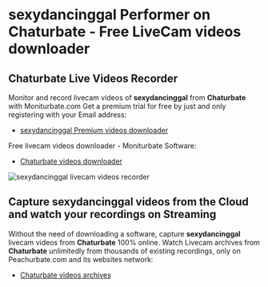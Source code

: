 # sexydancinggal Performer on Chaturbate - Free LiveCam videos downloader

## Chaturbate Live Videos Recorder

Monitor and record livecam videos of **sexydancinggal** from **Chaturbate** with Moniturbate.com
Get a premium trial for free by just and only registering with your Email address:
* [sexydancinggal Premium videos downloader](https://moniturbate.com/request-demo-licence-key.html)

Free livecam videos downloader - Moniturbate Software:
* [Chaturbate videos downloader](https://moniturbate.com/moniturbate-download-software.html)

![sexydancinggal livecam videos recorder](https://peachurnet.com/templates/moniturbate-software.png)


## Capture sexydancinggal videos from the Cloud and watch your recordings on Streaming

Without the need of downloading a software, capture **sexydancinggal** livecam videos from **Chaturbate** 100% online.
Watch Livecam archives from **Chaturbate** unlimitedly from thousands of existing recordings, only on Peachurbate.com and its websites network:
* [Chaturbate videos archives](https://peachurnet.com/)
